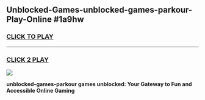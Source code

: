 
## Unblocked-Games-unblocked-games-parkour-Play-Online #1a9hw
<h3>
<a href="https://news.freeplayer.one?title=unblocked-games-parkour&ref=3">CLICK TO PLAY</a></h3>
<hr>

<h3>
<a href="https://news.freeplayer.one?title=unblocked-games-parkour&ref=3">CLICK 2 PLAY</a>
  
</h3>

<a href="https://news.freeplayer.one?title=unblocked-games-parkour&ref=3"><img src="https://clearcache.store/games.png"></a>


**unblocked-games-parkour games unblocked: Your Gateway to Fun and Accessible Online Gaming**

